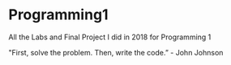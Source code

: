 # Programming1
All the Labs and Final Project I did in 2018 for Programming 1

"First, solve the problem. Then, write the code.” - John Johnson
